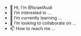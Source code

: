 - 👋 Hi, I’m @IsraelAudi
- 👀 I’m interested in ...
- 🌱 I’m currently learning ...
- 💞️ I’m looking to collaborate on ...
- 📫 How to reach me ...

<!---
IsraelAudi/IsraelAudi is a ✨ special ✨ repository because its `README.md` (this file) appears on your GitHub profile.
You can click the Preview link to take a look at your changes.
--->
